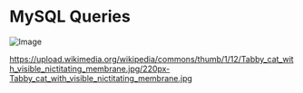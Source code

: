 # MySQL Queries

![Image](https://encrypted-tbn0.gstatic.com/images?q=tbn:ANd9GcTYt-AZqr1QCfIrx9MbWxLRgrQz7VvQNX-84g&s)

https://upload.wikimedia.org/wikipedia/commons/thumb/1/12/Tabby_cat_with_visible_nictitating_membrane.jpg/220px-Tabby_cat_with_visible_nictitating_membrane.jpg
